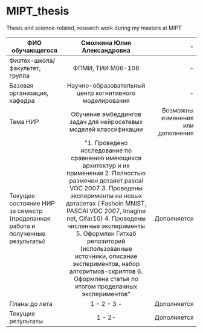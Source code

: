 # MIPT_thesis
Thesis and science-related, research work during my masters at MIPT

|ФИО обучающегося	            |Смолкина Юлия Александровна| -
| ------------- |:------------------:| -----:|
|Физтех-школа/факультет, группа|ФПМИ, ТИИ М06-106    | - 
|Базовая организация, кафедра	  |Научно-образовательный центр когнитивного моделирования| - 
|Тема НИР	                    |Обучение эмбеддингов задач для нейросетевых моделей классификации|Возможны изменения или дополнения 
|Текущее состояние НИР за семестр (проделанная работа и полученные результаты)|"1. Проведено исследование по сравнению имеющихся архитектур и их применения 2. Полностью размечен дотаяет pascal VOC 2007 3. Проведены эксперименты на новых датасетах ( Fashoin MNIST, PASCAl VOC 2007, Imagine net, Cifar10) 4. Проведены численные эксперименты 5. Оформлен Гитхаб репозиторий (использованные источники, описание экспериментов, набор алгоритмов-скриптов 6. Оформлена статья по итогом проделанных экспериментов"|Дополняется  
|Планы до лета	 |1 - 2 - 3 -|Дополняется 
|Текущие результаты|1 - 2- |Дополняется  
